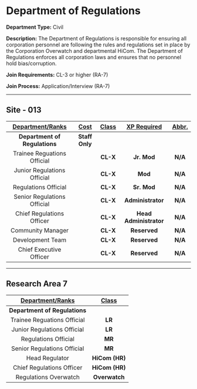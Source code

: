 # Department of Regulations

**Department Type:** Civil

**Description:** The Department of Regulations is responsible for ensuring all corporation personnel are following the rules and regulations set in place by the Corporation Overwatch and departmental HiCom. The Department of Regulations enforces all corporation laws and ensures that no personnel hold bias/corruption.

**Join Requirements:** CL-3 or higher (RA-7)

**Join Process:** Application/Interview (RA-7)

---

## Site - 013

| **<ins>Department/Ranks</ins>** | **<ins>Cost</ins>** | **<ins>Class</ins>** | **<ins>XP Required</ins>** | **<ins>Abbr.</ins>** |
|:---:|:---:|:---:|:---:|:---:|
| **Department of Regulations** | **Staff Only** |  |  |  |
| Trainee Reguations Official |  | **CL-X** | **Jr. Mod** | **N/A** |
| Junior Regulations Official |  | **CL-X** | **Mod** | **N/A** |
| Regulations Official |  | **CL-X** | **Sr. Mod** | **N/A** |
| Senior Regulations Official |  | **CL-X** | **Administrator** | **N/A** |
| Chief Regulations Officer |  | **CL-X** | **Head Administrator** | **N/A** |
| Community Manager |  | **CL-X** | **Reserved** | **N/A** |
| Development Team |  | **CL-X** | **Reserved** | **N/A** |
| Chief Executive Officer |  | **CL-X** | **Reserved** | **N/A** |

---

## Research Area 7
| **<ins>Department/Ranks</ins>** | **<ins>Class</ins>** |
|:---:|:---:|
| **Department of Regulations** | |
| Trainee Reguations Official | **LR** |
| Junior Regulations Official | **LR** |
| Regulations Official | **MR** |
| Senior Regulations Official | **MR** |
| Head Regulator | **HiCom (HR)** |
| Chief Regulations Officer | **HiCom (HR)** |
| Regulations Overwatch | **Overwatch** |
